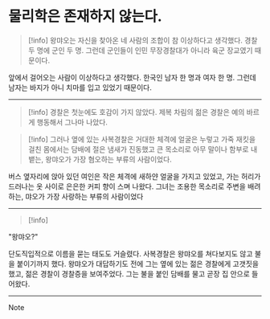 # 물리학은 존재하지 않는다.

> [!info]
왕먀오는 자신을 찾아온 네 사람의 조합이 참 이상하다고 생각했다.
경찰 두 명에 군인 두 명. 그런데 군인들이 인민 무장경찰대가 아니라 육군 장교였기 때문이다.

앞에서 걸어오는 사람이 이상하다고 생각했다. 한국인 남자 한 명과 여자 한 명. 그런데 남자는 바지가 아니 치마를 입고 있었기 때문이다.

-----

> [!info]
경찰은 첫눈에도 호감이 가지 않았다. 제복 차림의 젊은 경찰은 예의 바르게 행동해서 그나마 나았다. 


> [!info]
그러나 옆에 있는 사복경찰은 거대한 체격에 얼굴은 누렇고 가죽 재킷을 걸친 몸에서는 담배에 절은 냄새가 진동했고 큰 목소리로 아무 말이나 함부로 내뱉는, 왕먀오가 가장 혐오하는 부류의 사람이었다.

버스 옆자리에 앉아 있던 여인은 작은 체격에 새하얀 얼굴을 가지고 있었고, 가는 허리가 드러나는 옷 사이로 은은한 커피 향이 스며 나왔다. 그녀는 조용한 목소리로 주변을 배려하는, 먀오가 가장 사랑하는 부류의 사람이었다

-----

> [!info]

"왕먀오?"

단도직입적으로 이름을 묻는 태도도 거슬렸다.
사복경찰은 왕먀오를 쳐다보지도 않고 불을 붙이기까지 했다.
왕먀오가 대답하기도 전에 그는 옆에 있는 젊은 경찰에게 고갯짓을 했고, 젊은 경찰이 경찰증을 보여주었다. 그는 불을 붙인 담배를 물고 곧장 집 안으로 들어왔다.

---

> [!NOTE]


